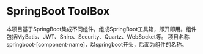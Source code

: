 # SpringBoot ToolBox
本项目基于SpringBoot集成不同组件，组成SpringBoot工具箱，即开即用。组件包括MyBatis、JWT、Shiro、Security、Quartz、WebSocket等。
项目名称springboot-[component-name]，以springboot开头，后面为组件的名称。

